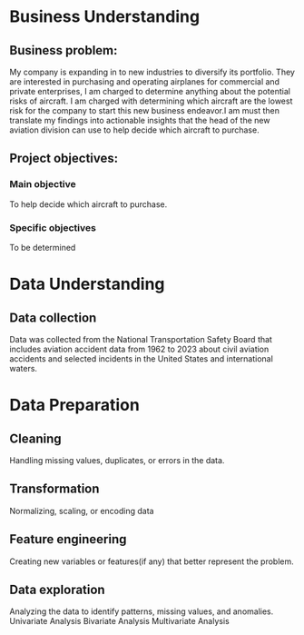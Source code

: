# Business Understanding
## Business problem:
My company is expanding in to new industries to diversify its portfolio. They are interested in purchasing and operating airplanes for commercial and private enterprises, I am charged to determine anything about the potential risks of aircraft. I am charged with determining which aircraft are the lowest risk for the company to start this new business endeavor.I am must then translate my findings into actionable insights that the head of the new aviation division can use to help decide which aircraft to purchase.
## Project objectives:
### Main objective
To help decide which aircraft to purchase.
### Specific objectives
To be determined
# Data Understanding
## Data collection
Data was collected from the National Transportation Safety Board that includes aviation accident data from 1962 to 2023 about civil aviation accidents and selected incidents in the United States and international waters.

# Data Preparation
## Cleaning
Handling missing values, duplicates, or errors in the data.
## Transformation
Normalizing, scaling, or encoding data

## Feature engineering
Creating new variables or features(if any) that better represent the problem. 
## Data exploration
Analyzing the data to identify patterns, missing values, and anomalies.
Univariate Analysis
Bivariate Analysis
Multivariate Analysis

